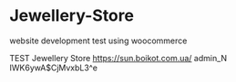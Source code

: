 # Jewellery-Store
 website development test using woocommerce

TEST Jewellery Store
https://sun.boikot.com.ua/
admin_N
IWK6ywA$CjMvxbL3^e


